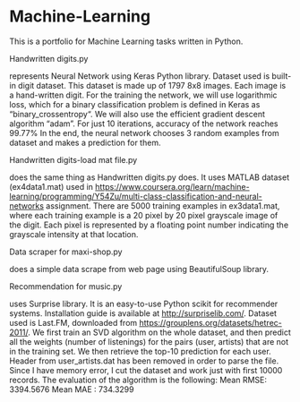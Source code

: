 # Machine-Learning
This is a portfolio for Machine Learning tasks written in Python.

Handwritten digits.py

represents Neural Network using Keras Python library.
Dataset used is built-in digit dataset. This dataset is made up of 1797 8x8 images. Each image is a hand-written digit.
For the training the network, we will use logarithmic loss, which for a binary classification problem is defined in Keras as “binary_crossentropy“. We will also use the efficient gradient descent algorithm “adam”. 
For just 10 iterations, accuracy of the network reaches 99.77%
In the end, the neural network chooses 3 random examples from dataset and makes a prediction for them.

Handwritten digits-load mat file.py

does the same thing as Handwritten digits.py does. It uses MATLAB dataset (ex4data1.mat) used in https://www.coursera.org/learn/machine-learning/programming/Y54Zu/multi-class-classification-and-neural-networks assignment. 
There are 5000 training examples in ex3data1.mat, where each training example is a 20 pixel by 20 pixel grayscale image of the digit. Each pixel is represented by a floating point number indicating the grayscale intensity at that location.

Data scraper for maxi-shop.py

does a simple data scrape from web page using BeautifulSoup library.

Recommendation for music.py

uses Surprise library. It is an easy-to-use Python scikit for recommender systems.
Installation guide is available at http://surpriselib.com/.
Dataset used is Last.FM, downloaded from https://grouplens.org/datasets/hetrec-2011/.
We first train an SVD algorithm on the whole dataset, and then predict all the weights (number of listenings) for the pairs (user, artists) that are not in the training set. We then retrieve the top-10 prediction for each user.
Header from user_artists.dat has been removed in order to parse the file.
Since I have memory error, I cut the dataset and work just with first 10000 records.
The evaluation of the algorithm is the following:
Mean RMSE: 3394.5676
Mean MAE : 734.3299
